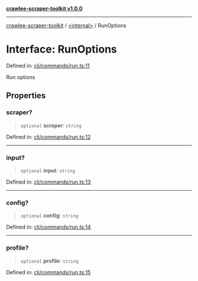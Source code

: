 [**crawlee-scraper-toolkit v1.0.0**](../../README.md)

***

[crawlee-scraper-toolkit](../../globals.md) / [\<internal\>](../README.md) / RunOptions

# Interface: RunOptions

Defined in: [cli/commands/run.ts:11](https://github.com/devalexanderdaza/crawlee-scraper-toolkit/blob/main/src/cli/commands/run.ts#L11)

Run options

## Properties

### scraper?

> `optional` **scraper**: `string`

Defined in: [cli/commands/run.ts:12](https://github.com/devalexanderdaza/crawlee-scraper-toolkit/blob/main/src/cli/commands/run.ts#L12)

***

### input?

> `optional` **input**: `string`

Defined in: [cli/commands/run.ts:13](https://github.com/devalexanderdaza/crawlee-scraper-toolkit/blob/main/src/cli/commands/run.ts#L13)

***

### config?

> `optional` **config**: `string`

Defined in: [cli/commands/run.ts:14](https://github.com/devalexanderdaza/crawlee-scraper-toolkit/blob/main/src/cli/commands/run.ts#L14)

***

### profile?

> `optional` **profile**: `string`

Defined in: [cli/commands/run.ts:15](https://github.com/devalexanderdaza/crawlee-scraper-toolkit/blob/main/src/cli/commands/run.ts#L15)
